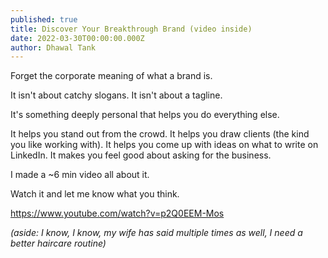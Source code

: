```yaml
---
published: true
title: Discover Your Breakthrough Brand (video inside)
date: 2022-03-30T00:00:00.000Z
author: Dhawal Tank
---
```

Forget the corporate meaning of what a brand is.

It isn't about catchy slogans. It isn't about a tagline.

It's something deeply personal that helps you do everything else.

It helps you stand out from the crowd.
It helps you draw clients (the kind you like working with).
It helps you come up with ideas on what to write on LinkedIn.
It makes you feel good about asking for the business.

I made a ~6 min video all about it.

Watch it and let me know what you think.

https://www.youtube.com/watch?v=p2Q0EEM-Mos

_(aside: I know, I know, my wife has said multiple times as well, I need a better haircare routine)_
